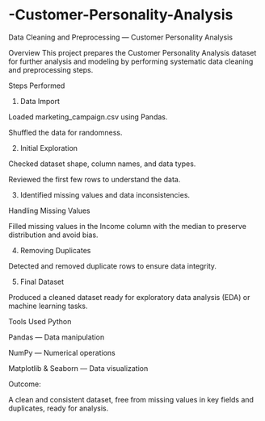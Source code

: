 # -Customer-Personality-Analysis
Data Cleaning and Preprocessing — Customer Personality Analysis

Overview
This project prepares the Customer Personality Analysis dataset for further analysis and modeling by performing systematic data cleaning and preprocessing steps.

Steps Performed

1. Data Import

Loaded marketing_campaign.csv using Pandas.

Shuffled the data for randomness.

2. Initial Exploration

Checked dataset shape, column names, and data types.

Reviewed the first few rows to understand the data.

3. Identified missing values and data inconsistencies.

Handling Missing Values

Filled missing values in the Income column with the median to preserve distribution and avoid bias.

4. Removing Duplicates

Detected and removed duplicate rows to ensure data integrity.

5. Final Dataset

Produced a cleaned dataset ready for exploratory data analysis (EDA) or machine learning tasks.

Tools Used
Python

Pandas — Data manipulation

NumPy — Numerical operations

Matplotlib & Seaborn — Data visualization

Outcome:

A clean and consistent dataset, free from missing values in key fields and duplicates, ready for analysis.
